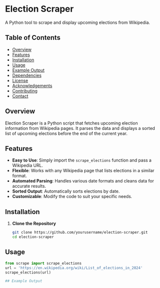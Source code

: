 # Election Scraper

A Python tool to scrape and display upcoming elections from Wikipedia.

## Table of Contents

- [Overview](#overview)
- [Features](#features)
- [Installation](#installation)
- [Usage](#usage)
- [Example Output](#example-output)
- [Dependencies](#dependencies)
- [License](#license)
- [Acknowledgements](#acknowledgements)
- [Contributing](#contributing)
- [Contact](#contact)

## Overview

Election Scraper is a Python script that fetches upcoming election information from Wikipedia pages. It parses the data and displays a sorted list of upcoming elections before the end of the current year.

## Features

- **Easy to Use**: Simply import the `scrape_elections` function and pass a Wikipedia URL.
- **Flexible**: Works with any Wikipedia page that lists elections in a similar format.
- **Automated Parsing**: Handles various date formats and cleans data for accurate results.
- **Sorted Output**: Automatically sorts elections by date.
- **Customizable**: Modify the code to suit your specific needs.

## Installation

1. **Clone the Repository**

   ```bash
   git clone https://github.com/yourusername/election-scraper.git
   cd election-scraper

## Usage
   ```python
   from scrape import scrape_elections
   url = 'https://en.wikipedia.org/wiki/List_of_elections_in_2024'
   scrape_elections(url)

## Example Output

